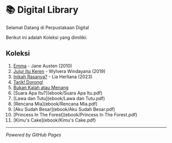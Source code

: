 # 📚 Digital Library

Selamat Datang di Perpustakaan Digital

Berikut ini adalah Koleksi yang dimiliki:

## Koleksi
1. [Emma](ebook/Emma.pdf) - Jane Austen (2010)
2. [Jujur Itu Keren](ebook/JujurItuKeren.pdf) - Wylvera Windayana (2019)
3. [Inikah Rasanya?](ebook/InikahRasanya.pdf) - Lia Herliana (2023)
4. [Tarik! Dorong!](ebook/TarikDorong.pdf)
5. [Bukan Kalah atau Menang](ebook/BukanKalahatauMenang.pdf)
6. [Suara Apa Itu?](ebook/Suara Apa Itu.pdf)
7. [Lawa dan Tutu](ebook/Lawa dan Tutu.pdf)
8. [Rencana Mia](ebook/Rencana Mia.pdf)
9. [Aku Sudah Besar](ebook/Aku Sudah Besar.pdf)
10. [Princess In The Forest](ebook/Princess In The Forest.pdf)
11. [Kimu's Cake](ebook/Kimu's Cake.pdf)
---

*Powered by GitHub Pages*
